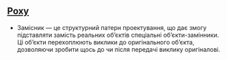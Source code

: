 ## [Poxy](https://refactoring.guru/uk/design-patterns/proxy)

- Замісник — це структурний патерн проектування, що дає змогу підставляти замість реальних об’єктів спеціальні
  об’єкти-замінники. Ці об’єкти перехоплюють виклики до оригінального об’єкта, дозволяючи зробити щось до чи після
  передачі виклику оригіналові.